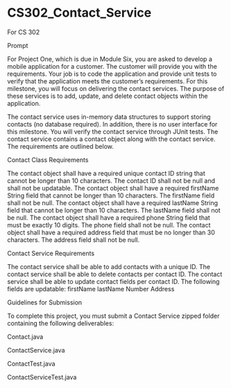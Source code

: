 # CS302_Contact_Service
For CS 302


Prompt

For Project One, which is due in Module Six, you are asked to develop a mobile application for a customer. The customer will provide you with the requirements. Your job is to code the application and provide unit tests to verify that the application meets the customer’s requirements. For this milestone, you will focus on delivering the contact services. The purpose of these services is to add, update, and delete contact objects within the application.

The contact service uses in-memory data structures to support storing contacts (no database required). In addition, there is no user interface for this milestone. You will verify the contact service through JUnit tests. The contact service contains a contact object along with the contact service. The requirements are outlined below.

Contact Class Requirements

The contact object shall have a required unique contact ID string that cannot be longer than 10 characters. The contact ID shall not be null and shall not be updatable.
The contact object shall have a required firstName String field that cannot be longer than 10 characters. The firstName field shall not be null.
The contact object shall have a required lastName String field that cannot be longer than 10 characters. The lastName field shall not be null.
The contact object shall have a required phone String field that must be exactly 10 digits. The phone field shall not be null.
The contact object shall have a required address field that must be no longer than 30 characters. The address field shall not be null.

Contact Service Requirements

The contact service shall be able to add contacts with a unique ID.
The contact service shall be able to delete contacts per contact ID.
The contact service shall be able to update contact fields per contact ID. The following fields are updatable:
firstName
lastName
Number
Address

Guidelines for Submission

To complete this project, you must submit a Contact Service zipped folder containing the following deliverables:

Contact.java

ContactService.java

ContactTest.java

ContactServiceTest.java
